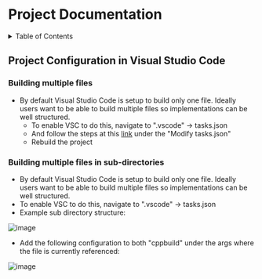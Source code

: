 # Project Documentation

<!-- TABLE OF CONTENTS -->
<details>
  <summary>Table of Contents</summary>
  <ol>
    <li>
      <a href="#project-configuration-in-visual-studio-code">Project Configuration in Visual Studio Code</a>
      <ul>
        <li><a href="#building-multiple-files">Building multiple files</a></li>
        <li><a href="#building-multiple-files-in-sub-directories">Building multiple files in sub-directories</a></li>
      </ul>
    </li>
  </ol>
</details>

<!-- CONTENTS -->

## Project Configuration in Visual Studio Code

### Building multiple files

- By default Visual Studio Code is setup to build only one file. Ideally users want to be able to build multiple files so implementations can be well structured.
  - To enable VSC to do this, navigate to ".vscode" -> tasks.json
  - And follow the steps at this [link](https://code.visualstudio.com/docs/cpp/config-mingw#_modifying-tasksjson) under the "Modify tasks.json"
  - Rebuild the project

### Building multiple files in sub-directories

- By default Visual Studio Code is setup to build only one file. Ideally users want to be able to build multiple files so implementations can be well structured.
- To enable VSC to do this, navigate to ".vscode" -> tasks.json
- Example sub directory structure:

![image](https://github.com/david-the-droid/snakegame/assets/54676795/0961cbfe-6151-4310-8092-d3c0886396e8)

- Add the following configuration to both "cppbuild" under the args where the file is currently referenced:

![image](https://github.com/david-the-droid/snakegame/assets/54676795/9fa8fbbd-a6c0-48ef-98e5-f9e13ac5d7ca)

